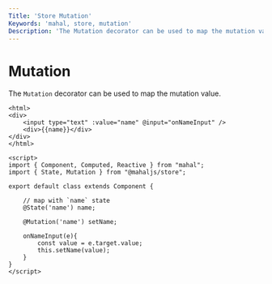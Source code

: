 ```yaml
---
Title: 'Store Mutation'
Keywords: 'mahal, store, mutation'
Description: 'The Mutation decorator can be used to map the mutation value.'
---
```


# Mutation

The `Mutation` decorator can be used to map the mutation value.

```
<html>
<div>
	<input type="text" :value="name" @input="onNameInput" />
    <div>{{name}}</div>
</div>
</html>

<script>
import { Component, Computed, Reactive } from "mahal";
import { State, Mutation } from "@mahaljs/store";

export default class extends Component {

    // map with `name` state
    @State('name') name;

    @Mutation('name') setName;

    onNameInput(e){
        const value = e.target.value;
        this.setName(value);
    }
}
</script>

```